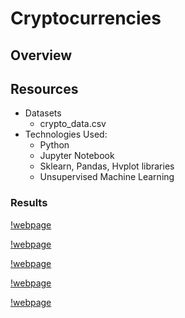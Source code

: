 # Cryptocurrencies

## Overview

## Resources
 - Datasets
     - crypto_data.csv
 - Technologies Used:
    - Python
    - Jupyter Notebook
    - Sklearn, Pandas, Hvplot libraries
    - Unsupervised Machine Learning

### Results



[!webpage](https://github.com/diercz/Cryptocurrencies/blob/main/Images/Three%20Principals.png)

[!webpage](https://github.com/diercz/Cryptocurrencies/blob/main/Images/Elbow%20Curve.png)

[!webpage](https://github.com/diercz/Cryptocurrencies/blob/main/Images/Clustered_DF_withClass.png)

[!webpage](https://github.com/diercz/Cryptocurrencies/blob/main/Images/3D_PCA%20chart.png)

[!webpage](https://github.com/diercz/Cryptocurrencies/blob/main/Images/Scatter_Plot.png)